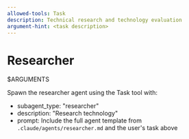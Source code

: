 ```yaml
---
allowed-tools: Task
description: Technical research and technology evaluation
argument-hint: <task description>
---
```


# Researcher

$ARGUMENTS

Spawn the researcher agent using the Task tool with:
- subagent_type: "researcher"
- description: "Research technology"
- prompt: Include the full agent template from `.claude/agents/researcher.md` and the user's task above